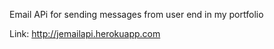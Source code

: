 Email APi for sending messages from user end in my portfolio 

Link: http://jemailapi.herokuapp.com 
